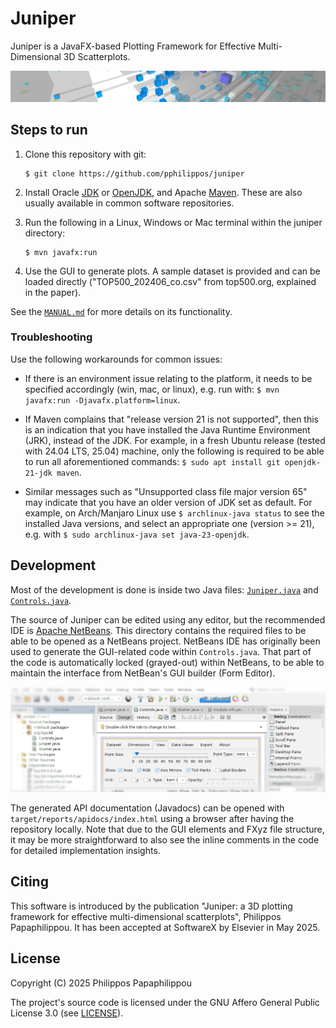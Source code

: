 # Juniper

Juniper is a JavaFX-based Plotting Framework for Effective Multi-Dimensional 3D Scatterplots.

![Juniper Banner](images/juniperbanner.png)


## Steps to run

1. Clone this repository with git:
	```
	$ git clone https://github.com/pphilippos/juniper
	```

1. Install Oracle [JDK](https://www.oracle.com/java/technologies/downloads/) or [OpenJDK](https://openjdk.org/), and Apache [Maven](https://maven.apache.org/install.html). These are also usually available in common software repositories.

1. Run the following in a Linux, Windows or Mac terminal within the juniper directory:

	```
	$ mvn javafx:run
	```
	
1. Use the GUI to generate plots. A sample dataset is provided and can be loaded directly ("TOP500_202406_co.csv" from top500.org, explained in the paper).

See the [``MANUAL.md``](MANUAL.md) for more details on its functionality.


### Troubleshooting

Use the following workarounds for common issues:

- If there is an environment issue relating to the platform, it needs to be specified accordingly (win, mac, or linux), e.g. run with: ``$ mvn javafx:run -Djavafx.platform=linux``.

- If Maven complains that "release version 21 is not supported", then this is an indication that you have installed the Java Runtime Environment (JRK), instead of the JDK. For example, in a fresh Ubuntu release (tested with 24.04 LTS, 25.04) machine, only the following is required to be able to run all aforementioned commands: ``$ sudo apt install git openjdk-21-jdk maven``.

- Similar messages such as "Unsupported class file major version 65" may indicate that you have an older version of JDK set as default. For example, on Arch/Manjaro Linux use ``$ archlinux-java status`` to see the installed Java versions, and select an appropriate one (version >= 21), e.g. with ``$ sudo archlinux-java set java-23-openjdk``.	


## Development

Most of the development is done is inside two Java files: [``Juniper.java``](src/main/java/org/fxyz3d/Juniper.java) and [``Controls.java``](src/main/java/org/fxyz3d/Controls.java).

The source of Juniper can be edited using any editor, but the recommended IDE is [Apache NetBeans](https://netbeans.apache.org/). This directory contains the required files to be able to be opened as a NetBeans project. NetBeans IDE has originally been used to generate the GUI-related code within ``Controls.java``. That part of the code is automatically locked (grayed-out) within NetBeans, to be able to maintain the interface from NetBean's GUI builder (Form Editor).

![Juniper inside NetBeans GUI Builder](images/nb_screenshot.png)

The generated API documentation (Javadocs) can be opened with ``target/reports/apidocs/index.html`` using a browser after having the repository locally. Note that due to the GUI elements and FXyz file structure, it may be more straightforward to also see the inline comments in the code for detailed implementation insights.


## Citing

This software is introduced by the publication "Juniper: a 3D plotting framework for effective multi-dimensional scatterplots", Philippos Papaphilippou. It has been accepted at SoftwareX by Elsevier in May 2025. 


## License

Copyright (C) 2025  Philippos Papaphilippou

The project's source code is licensed under the GNU Affero General Public License 3.0 (see [LICENSE](LICENSE)).


